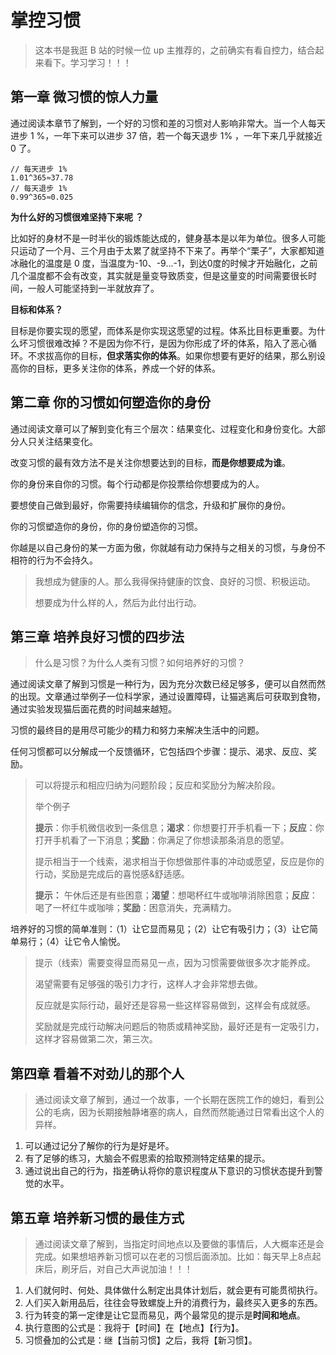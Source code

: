# 掌控习惯

> 这本书是我逛 B 站的时候一位 up 主推荐的，之前确实有看自控力，结合起来看下。学习学习！！！

## 第一章 微习惯的惊人力量

通过阅读本章节了解到，一个好的习惯和差的习惯对人影响非常大。当一个人每天进步 1 %，一年下来可以进步 37 倍，若一个每天退步 1% ，一年下来几乎就接近 0 了。

```
// 每天进步 1%
1.01^365≈37.78
// 每天退步 1%
0.99^365≈0.025
```

**为什么好的习惯很难坚持下来呢 ？**

比如好的身材不是一时半伙的锻炼能达成的，健身基本是以年为单位。很多人可能只运动了一个月、三个月由于太累了就坚持不下来了。再举个“栗子”，大家都知道冰融化的温度是 0 度，当温度为-10、-9...-1，到达0度的时候才开始融化，之前几个温度都不会有改变，其实就是量变导致质变，但是这量变的时间需要很长时间，一般人可能坚持到一半就放弃了。

**目标和体系？**

目标是你要实现的愿望，而体系是你实现这愿望的过程。体系比目标更重要。为什么坏习惯很难改掉？不是因为你不行，是因为你形成了坏的体系，陷入了恶心循环。不求拔高你的目标，**但求落实你的体系**。如果你想要有更好的结果，那么别设高你的目标，更多关注你的体系，养成一个好的体系。

## 第二章 你的习惯如何塑造你的身份

通过阅读文章可以了解到变化有三个层次：结果变化、过程变化和身份变化。大部分人只关注结果变化。

改变习惯的最有效方法不是关注你想要达到的目标，**而是你想要成为谁**。

你的身份来自你的习惯。每个行动都是你投票给你想要成为的人。

要想使自己做到最好，你需要持续编辑你的信念，升级和扩展你的身份。

你的习惯塑造你的身份，你的身份塑造你的习惯。

你越是以自己身份的某一方面为傲，你就越有动力保持与之相关的习惯，与身份不相符的行为不会持久。

> 我想成为健康的人。那么我得保持健康的饮食、良好的习惯、积极运动。
>
> 想要成为什么样的人，然后为此付出行动。

## 第三章 培养良好习惯的四步法

> 什么是习惯？为什么人类有习惯？如何培养好的习惯？

通过阅读文章了解到习惯是一种行为，因为充分次数已经足够多，便可以自然而然的出现。文章通过举例子一位科学家，通过设置障碍，让猫逃离后可获取到食物，通过实验发现猫后面花费的时间越来越短。

习惯的最终目的是用尽可能少的精力和努力来解决生活中的问题。

任何习惯都可以分解成一个反馈循环，它包括四个步骤：提示、渴求、反应、奖励。

> 可以将提示和相应归纳为问题阶段；反应和奖励分为解决阶段。
>
> 举个例子
>
> **提示**：你手机微信收到一条信息；**渴求**：你想要打开手机看一下；**反应**：你打开手机看了一下消息；**奖励**：你满足了你想读那条消息的愿望。
>
> 提示相当于一个线索，渴求相当于你想做那件事的冲动或愿望，反应是你的行动，奖励是完成后的喜悦感&舒适感。
>
> **提示：** 午休后还是有些困意；**渴望**：想喝杯红牛或咖啡消除困意；**反应**：喝了一杯红牛或咖啡；**奖励**：困意消失，充满精力。 

培养好的习惯的简单准则：（1）让它显而易见；（2）让它有吸引力；（3）让它简单易行；（4）让它令人愉悦。

> 提示（线索）需要变得显而易见一点，因为习惯需要做很多次才能养成。
>
> 渴望需要有足够强的吸引力才行，这样人才会非常想去做。
>
> 反应就是实际行动，最好还是容易一些这样容易做到，这样会有成就感。
>
> 奖励就是完成行动解决问题后的物质或精神奖励，最好还是有一定吸引力，这样才容易做第二次，第三次。

## 第四章 看着不对劲儿的那个人

> 通过阅读文章了解到，通过一个故事，一个长期在医院工作的媳妇，看到公公的毛病，因为长期接触静堵塞的病人，自然而然能通过日常看出这个人的异样。

1. 可以通过记分了解你的行为是好是坏。
2. 有了足够的练习，大脑会不假思索的拾取预测特定结果的提示。
3. 通过说出自己的行为，指差确认将你的意识程度从下意识的习惯状态提升到警觉的水平。

## 第五章 培养新习惯的最佳方式

> 通过阅读文章了解到，当指定时间地点以及要做的事情后，人大概率还是会完成。如果想培养新习惯可以在老的习惯后面添加。比如：每天早上8点起床后，刷牙后，对自己大声说加油！！！

1. 人们就何时、何处、具体做什么制定出具体计划后，就会更有可能贯彻执行。
2. 人们买入新用品后，往往会导致螺旋上升的消费行为，最终买入更多的东西。
3. 行为转变的第一定律是让它显而易见，两个最常见的提示是**时间和地点**。
4. 执行意图的公式是：我将于【时间】在【地点】【行为】。
5. 习惯叠加的公式是：继【当前习惯】之后，我将【新习惯】。
